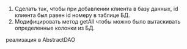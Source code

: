 1. Сделать так, чтобы при добавлении клиента в базу данных, id клиента был равен id номеру в таблице БД.
2. Модифицировать метод getAll чтобы можно было вытаскивать определенные колонки из БД.

реализация в AbstractDAO
